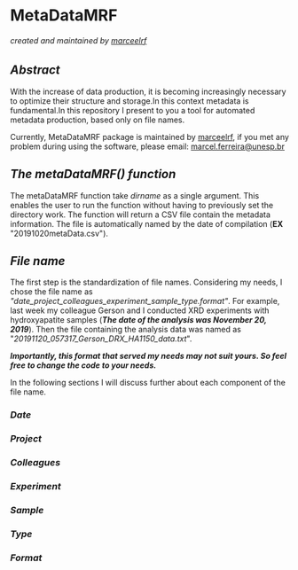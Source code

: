 # MetaDataMRF

###### *created and maintained by [marceelrf](https://github.com/marceelrf)*

## *Abstract*
With the increase of data production, it is becoming increasingly necessary to optimize their structure and storage.In this context metadata is fundamental.In this repository I present to you a tool for automated metadata production, based only on file names.

Currently, MetaDataMRF package is maintained by [marceelrf](https://github.com/marceelrf), if you met any problem during using the software, please email: marcel.ferreira@unesp.br

## *The metaDataMRF() function*
The metaDataMRF function take *dirname* as a single argument. This enables the user to run the function without having to previously set the directory work. The function will return a CSV file contain the metadata information. The file is automatically named by the date of compilation (**EX** "20191020metaData.csv").

## *File name*
The first step is the standardization of file names. Considering my needs, I chose the file name as *"date_project_colleagues_experiment_sample_type.format"*. For example, last week my colleague Gerson and I conducted XRD experiments with hydroxyapatite samples (*__The date of the analysis was November 20, 2019__*). Then the file containing the analysis data was named as "*20191120_057317_Gerson_DRX_HA1150_data.txt*".

**_Importantly, this format that served my needs may not suit yours. So feel free to change the code to your needs._**

In the following sections I will discuss further about each component of the file name.

### *Date*

### *Project*

### *Colleagues*

### *Experiment*

### *Sample*

### *Type*

### *Format*
